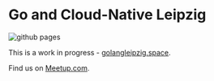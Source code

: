 # Go and Cloud-Native Leipzig

![github pages](https://github.com/golang-leipzig/golang-leipzig.github.io/workflows/github%20pages/badge.svg)

This is a work in progress - [golangleipzig.space](https://golangleipzig.space/).

Find us on [Meetup.com](https://www.meetup.com/Leipzig-Golang/).
